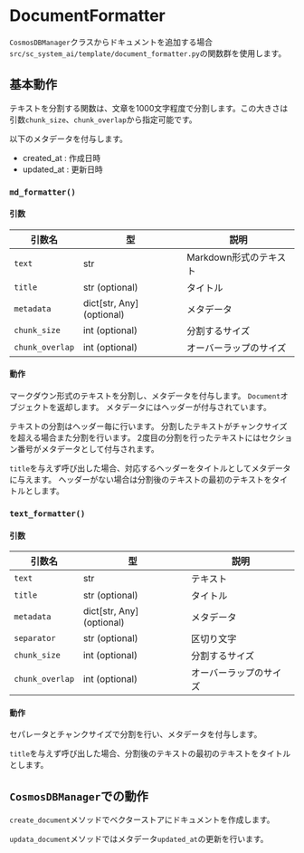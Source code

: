 # DocumentFormatter

`CosmosDBManager`クラスからドキュメントを追加する場合`src/sc_system_ai/template/document_formatter.py`の関数群を使用します。

## 基本動作

テキストを分割する関数は、文章を1000文字程度で分割します。この大きさは引数`chunk_size`、`chunk_overlap`から指定可能です。

以下のメタデータを付与します。

- created_at : 作成日時
- updated_at : 更新日時

### `md_formatter()`

#### 引数

| 引数名         | 型                | 説明                           |
|----------------|-------------------|--------------------------------|
| `text`         | str               | Markdown形式のテキスト         |
| `title`        | str (optional)    | タイトル                       |
| `metadata`     | dict[str, Any] (optional) | メタデータ             |
| `chunk_size`   | int (optional)    | 分割するサイズ                 |
| `chunk_overlap`| int (optional)    | オーバーラップのサイズ         |

#### 動作

マークダウン形式のテキストを分割し、メタデータを付与します。
`Document`オブジェクトを返却します。
メタデータにはヘッダーが付与されています。

テキストの分割はヘッダー毎に行います。
分割したテキストがチャンクサイズを超える場合また分割を行います。
2度目の分割を行ったテキストにはセクション番号がメタデータとして付与されます。

`title`を与えず呼び出した場合、対応するヘッダーをタイトルとしてメタデータに与えます。
ヘッダーがない場合は分割後のテキストの最初のテキストをタイトルとします。

### `text_formatter()`

#### 引数

| 引数名         | 型                | 説明                           |
|----------------|-------------------|--------------------------------|
| `text`         | str               | テキスト                       |
| `title`        | str (optional)    | タイトル                       |
| `metadata`     | dict[str, Any] (optional) | メタデータ             |
| `separator`    | str (optional)    | 区切り文字                     |
| `chunk_size`   | int (optional)    | 分割するサイズ                 |
| `chunk_overlap`| int (optional)    | オーバーラップのサイズ         |

#### 動作

セパレータとチャンクサイズで分割を行い、メタデータを付与します。

`title`を与えず呼び出した場合、分割後のテキストの最初のテキストをタイトルとします。

## `CosmosDBManager`での動作

`create_document`メソッドでベクターストアにドキュメントを作成します。

`updata_document`メソッドではメタデータ`updated_at`の更新を行います。
